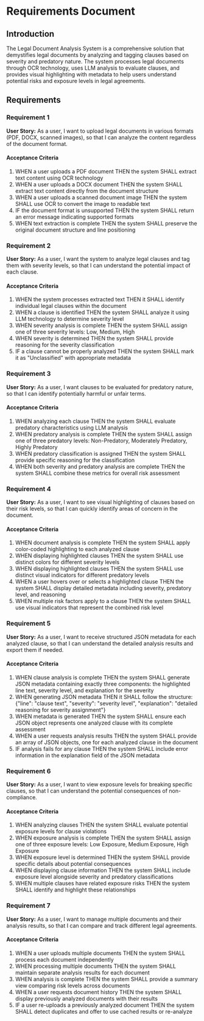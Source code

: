 # Requirements Document

## Introduction

The Legal Document Analysis System is a comprehensive solution that demystifies legal documents by analyzing and tagging clauses based on severity and predatory nature. The system processes legal documents through OCR technology, uses LLM analysis to evaluate clauses, and provides visual highlighting with metadata to help users understand potential risks and exposure levels in legal agreements.

## Requirements

### Requirement 1

**User Story:** As a user, I want to upload legal documents in various formats (PDF, DOCX, scanned images), so that I can analyze the content regardless of the document format.

#### Acceptance Criteria

1. WHEN a user uploads a PDF document THEN the system SHALL extract text content using OCR technology
2. WHEN a user uploads a DOCX document THEN the system SHALL extract text content directly from the document structure
3. WHEN a user uploads a scanned document image THEN the system SHALL use OCR to convert the image to readable text
4. IF the document format is unsupported THEN the system SHALL return an error message indicating supported formats
5. WHEN text extraction is complete THEN the system SHALL preserve the original document structure and line positioning

### Requirement 2

**User Story:** As a user, I want the system to analyze legal clauses and tag them with severity levels, so that I can understand the potential impact of each clause.

#### Acceptance Criteria

1. WHEN the system processes extracted text THEN it SHALL identify individual legal clauses within the document
2. WHEN a clause is identified THEN the system SHALL analyze it using LLM technology to determine severity level
3. WHEN severity analysis is complete THEN the system SHALL assign one of three severity levels: Low, Medium, High
4. WHEN severity is determined THEN the system SHALL provide reasoning for the severity classification
5. IF a clause cannot be properly analyzed THEN the system SHALL mark it as "Unclassified" with appropriate metadata

### Requirement 3

**User Story:** As a user, I want clauses to be evaluated for predatory nature, so that I can identify potentially harmful or unfair terms.

#### Acceptance Criteria

1. WHEN analyzing each clause THEN the system SHALL evaluate predatory characteristics using LLM analysis
2. WHEN predatory analysis is complete THEN the system SHALL assign one of three predatory levels: Non-Predatory, Moderately Predatory, Highly Predatory
3. WHEN predatory classification is assigned THEN the system SHALL provide specific reasoning for the classification
4. WHEN both severity and predatory analysis are complete THEN the system SHALL combine these metrics for overall risk assessment

### Requirement 4

**User Story:** As a user, I want to see visual highlighting of clauses based on their risk levels, so that I can quickly identify areas of concern in the document.

#### Acceptance Criteria

1. WHEN document analysis is complete THEN the system SHALL apply color-coded highlighting to each analyzed clause
2. WHEN displaying highlighted clauses THEN the system SHALL use distinct colors for different severity levels
3. WHEN displaying highlighted clauses THEN the system SHALL use distinct visual indicators for different predatory levels
4. WHEN a user hovers over or selects a highlighted clause THEN the system SHALL display detailed metadata including severity, predatory level, and reasoning
5. WHEN multiple risk factors apply to a clause THEN the system SHALL use visual indicators that represent the combined risk level

### Requirement 5

**User Story:** As a user, I want to receive structured JSON metadata for each analyzed clause, so that I can understand the detailed analysis results and export them if needed.

#### Acceptance Criteria

1. WHEN clause analysis is complete THEN the system SHALL generate JSON metadata containing exactly three components: the highlighted line text, severity level, and explanation for the severity
2. WHEN generating JSON metadata THEN it SHALL follow the structure: {"line": "clause text", "severity": "severity level", "explanation": "detailed reasoning for severity assignment"}
3. WHEN metadata is generated THEN the system SHALL ensure each JSON object represents one analyzed clause with its complete assessment
4. WHEN a user requests analysis results THEN the system SHALL provide an array of JSON objects, one for each analyzed clause in the document
5. IF analysis fails for any clause THEN the system SHALL include error information in the explanation field of the JSON metadata

### Requirement 6

**User Story:** As a user, I want to view exposure levels for breaking specific clauses, so that I can understand the potential consequences of non-compliance.

#### Acceptance Criteria

1. WHEN analyzing clauses THEN the system SHALL evaluate potential exposure levels for clause violations
2. WHEN exposure analysis is complete THEN the system SHALL assign one of three exposure levels: Low Exposure, Medium Exposure, High Exposure
3. WHEN exposure level is determined THEN the system SHALL provide specific details about potential consequences
4. WHEN displaying clause information THEN the system SHALL include exposure level alongside severity and predatory classifications
5. WHEN multiple clauses have related exposure risks THEN the system SHALL identify and highlight these relationships

### Requirement 7

**User Story:** As a user, I want to manage multiple documents and their analysis results, so that I can compare and track different legal agreements.

#### Acceptance Criteria

1. WHEN a user uploads multiple documents THEN the system SHALL process each document independently
2. WHEN processing multiple documents THEN the system SHALL maintain separate analysis results for each document
3. WHEN analysis is complete THEN the system SHALL provide a summary view comparing risk levels across documents
4. WHEN a user requests document history THEN the system SHALL display previously analyzed documents with their results
5. IF a user re-uploads a previously analyzed document THEN the system SHALL detect duplicates and offer to use cached results or re-analyze